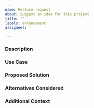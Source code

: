 ```yaml
---
name: Feature request
about: Suggest an idea for this project
title: ''
labels: enhancement
assignees: ''

---
```


### **Description**  
<!-- A clear and concise description of the feature or enhancement you’re requesting. Explain why it would be useful. -->  

### **Use Case**  
<!-- Explain how this feature will be used and why it is important. Provide examples or scenarios if applicable. -->  

### **Proposed Solution**  
<!-- If you have an idea of how the feature can be implemented, describe it here. You can include code snippets, APIs, or design suggestions. -->  

### **Alternatives Considered**  
<!-- List any alternative approaches or workarounds you’ve tried or thought of. -->  

### **Additional Context**  
<!-- Add any other context, screenshots, or references to related issues or PRs here. -->
